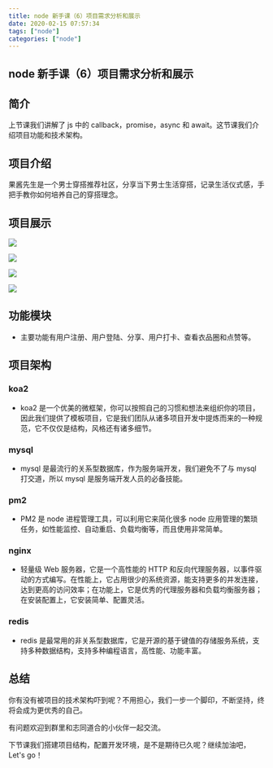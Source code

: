```yaml
---
title: node 新手课（6）项目需求分析和展示
date: 2020-02-15 07:57:34
tags: ["node"]
categories: ["node"]
---
```


## node 新手课（6）项目需求分析和展示

## 简介

上节课我们讲解了 js 中的 callback，promise，async 和 await。这节课我们介绍项目功能和技术架构。

## 项目介绍

果酱先生是一个男士穿搭推荐社区，分享当下男士生活穿搭，记录生活仪式感，手把手教你如何培养自己的穿搭理念。

## 项目展示

![](https://cdn.guojiang.club/FhKSqdzJQ5ZB17azjo0QuDwAcbzx)

![](https://cdn.guojiang.club/Fnb3JxaH8UOVN3odgtSUG-oSrlXo)

![](https://cdn.guojiang.club/FmvXqbMAa1YYjw4QKhZOsQt0kTQF)

![](https://cdn.guojiang.club/Fi8j-pKOHs1R73IFGpp2umFnG64I)

## 功能模块

* 主要功能有用户注册、用户登陆、分享、用户打卡、查看衣品圈和点赞等。

## 项目架构

### koa2

* koa2 是一个优美的微框架，你可以按照自己的习惯和想法来组织你的项目，因此我们提供了模板项目，它是我们团队从诸多项目开发中提炼而来的一种规范，它不仅仅是结构，风格还有诸多细节。

### mysql

* mysql 是最流行的关系型数据库，作为服务端开发，我们避免不了与 mysql 打交道，所以 mysql 是服务端开发人员的必备技能。

### pm2

* PM2 是 node 进程管理工具，可以利用它来简化很多 node 应用管理的繁琐任务，如性能监控、自动重启、负载均衡等，而且使用非常简单。

### nginx

* 轻量级 Web 服务器，它是一个高性能的 HTTP 和反向代理服务器，以事件驱动的方式编写。在性能上，它占用很少的系统资源，能支持更多的并发连接，达到更高的访问效率；在功能上，它是优秀的代理服务器和负载均衡服务器；在安装配置上，它安装简单、配置灵活。

### redis

* redis 是最常用的非关系型数据库，它是开源的基于键值的存储服务系统，支持多种数据结构，支持多种编程语言，高性能、功能丰富。

## 总结

你有没有被项目的技术架构吓到呢？不用担心，我们一步一个脚印，不断坚持，终将会成为更优秀的自己。

有问题欢迎到群里和志同道合的小伙伴一起交流。

下节课我们搭建项目结构，配置开发环境，是不是期待已久呢？继续加油吧，Let's go！
